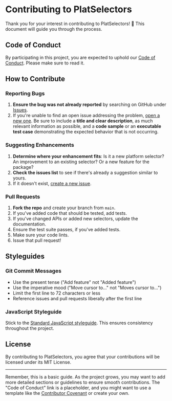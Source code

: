 # Contributing to PlatSelectors

Thank you for your interest in contributing to PlatSelectors! 🎉 This document will guide you through the process.

## Code of Conduct

By participating in this project, you are expected to uphold our [Code of Conduct](./CODE_OF_CONDUCT.md). Please make sure to read it.

## How to Contribute

### Reporting Bugs

1. **Ensure the bug was not already reported** by searching on GitHub under [Issues](https://github.com/aminembarki/PlatSelectors/issues).
2. If you're unable to find an open issue addressing the problem, [open a new one](https://github.com/aminembarki/PlatSelectors/issues/new). Be sure to include a **title and clear description**, as much relevant information as possible, and a **code sample** or an **executable test case** demonstrating the expected behavior that is not occurring.

### Suggesting Enhancements

1. **Determine where your enhancement fits**: Is it a new platform selector? An improvement to an existing selector? Or a new feature for the package?
2. **Check the issues list** to see if there's already a suggestion similar to yours.
3. If it doesn't exist, [create a new issue](https://github.com/aminembarki/PlatSelectors/issues/new).

### Pull Requests

1. **Fork the repo** and create your branch from `main`.
2. If you've added code that should be tested, add tests.
3. If you've changed APIs or added new selectors, update the documentation.
4. Ensure the test suite passes, if you've added tests.
5. Make sure your code lints.
6. Issue that pull request!

## Styleguides

### Git Commit Messages

- Use the present tense ("Add feature" not "Added feature")
- Use the imperative mood ("Move cursor to..." not "Moves cursor to...")
- Limit the first line to 72 characters or less
- Reference issues and pull requests liberally after the first line

### JavaScript Styleguide

Stick to the [Standard JavaScript styleguide](https://standardjs.com/). This ensures consistency throughout the project.

## License

By contributing to PlatSelectors, you agree that your contributions will be licensed under its MIT License.

---

Remember, this is a basic guide. As the project grows, you may want to add more detailed sections or guidelines to ensure smooth contributions. The "Code of Conduct" link is a placeholder, and you might want to use a template like the [Contributor Covenant](https://www.contributor-covenant.org/) or create your own.